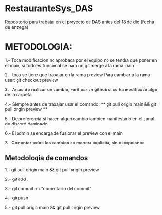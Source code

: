 # RestauranteSys_DAS
Repositorio para trabajar en el proyecto de DAS antes del 18 de dic (Fecha de entrega)

# METODOLOGIA:

1.- Toda modificacion no aprobada por el equipo no se tendra que poner en el main, si todo es funcional
    se hara un git merge a la rama main

2.- todo se tiene que trabajar en la rama preview
    Para cambiar a la rama usar: git checkout preview

3.- Antes de realizar un cambio, verificar en github si se ha modificado algo de la carpeta

4.- Siempre antes de trabajar usar el comando: ** git pull origin main && git pull origin preview **

5.- De preferencia si hacen algun cambio tambien manifestarlo en el canal de discord destinado

6.- El admin se encarga de fusionar el preview con el main

7.- Comentar todos los cambios de manera explicita, sin excepciones

## Metodologia de comandos
1.- git pull origin main && git pull origin preview

2.- git add .

3.- git commit -m "comentario del commit"

4.- git push

5.- git pull origin main && git pull origin preview

